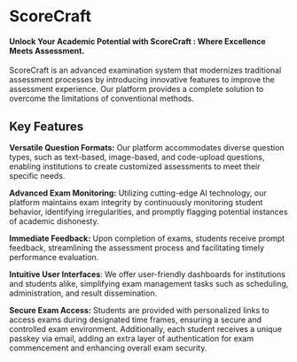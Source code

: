 # ScoreCraft
#### Unlock Your Academic Potential with ScoreCraft : Where Excellence Meets Assessment.

ScoreCraft is an advanced examination system that modernizes traditional assessment processes by introducing innovative features to improve the assessment experience. Our platform provides a complete solution to overcome the limitations of conventional methods.

## Key Features

**Versatile Question Formats:** Our platform accommodates diverse question types, such as text-based, image-based, and code-upload questions, enabling institutions to create customized assessments to meet their specific needs.

**Advanced Exam Monitoring:** Utilizing cutting-edge AI technology, our platform maintains exam integrity by continuously monitoring student behavior, identifying irregularities, and promptly flagging potential instances of academic dishonesty.

**Immediate Feedback:** Upon completion of exams, students receive prompt feedback, streamlining the assessment process and facilitating timely performance evaluation.

**Intuitive User Interfaces**: We offer user-friendly dashboards for institutions and students alike, simplifying exam management tasks such as scheduling, administration, and result dissemination.

**Secure Exam Access:** Students are provided with personalized links to access exams during designated time frames, ensuring a secure and controlled exam environment. Additionally, each student receives a unique passkey via email, adding an extra layer of authentication for exam commencement and enhancing overall exam security.
